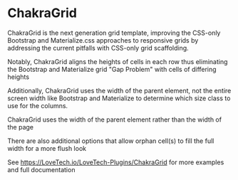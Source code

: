 # ChakraGrid
ChakraGrid is the next generation grid template, improving the CSS-only Bootstrap and Materialize.css approaches to responsive grids by addressing the current pitfalls with CSS-only grid scaffolding.  

Notably, ChakraGrid aligns the heights of cells in each row thus eliminating the Bootstrap and Materialize grid "Gap Problem" with cells of differing heights

Additionally, ChakraGrid uses the width of the parent element, not the entire screen width like Bootstrap and Materialize to determine which size class to use for the columns.

ChakraGrid uses the width of the parent element rather than the width of the page

There are also additional options that allow orphan cell(s) to fill the full width for a more flush look

See https://LoveTech.io/LoveTech-Plugins/ChakraGrid for more examples and full documentation
